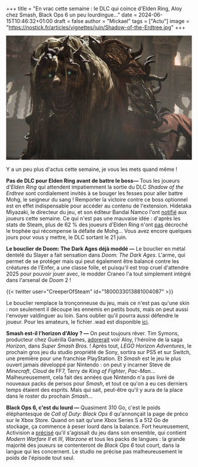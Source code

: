 +++
title = "En vrac cette semaine : le DLC qui coince d'Elden Ring, Aloy chez Smash, Black Ops 6 un peu lourdingue…"
date = 2024-06-15T10:46:32+01:00
draft = false
author = "Mickael"
tags = ["Actu"]
image = "https://nostick.fr/articles/vignettes/juin/Shadow-of-the-Erdtree.jpg"
+++

![Elden Ring: Shadow of the Erdtree](Shadow-of-the-Erdtree.jpg "Je vous jure ça fait pas mal les épines.")

Y a un peu plus d'actus cette semaine, je vous les mets quand même !

**Pas de DLC pour Elden Ring avant de battre le boss—** Tous les joueurs d'*Elden Ring* qui attendent impatiemment la sortie du DLC *Shadow of the Erdtree* sont cordialement invités à se bouger les fesses pour aller battre Mohg, le seigneur du sang ! Remporter la victoire contre ce boss optionnel est en effet indispensable pour accéder au contenu de l'extension. Hidetaka Miyazaki, le directeur du jeu, et son éditeur Bandai Namco l'ont [notifié](https://x.com/BandaiNamcoUS/status/1800330011171496440) aux joueurs cette semaine. Ce qui n'est pas une mauvaise idée : d'après les stats de Steam, plus de 62 % des joueurs d'Elden Ring n'ont [pas](https://x.com/CohhCarnage/status/1800313422535364790) décroché le trophée qui récompense la défaite de Mohg… Vous avez encore quelques jours pour vous y mettre, le DLC sortant le 21 juin.

**Le bouclier de Doom: The Dark Ages déjà moddé —** Le bouclier en métal dentelé du Slayer a fait sensation dans *Doom: The Dark Ages*. L'arme, qui permet de se protéger mais qui peut également être balancé contre les créatures de l'Enfer, a une classe folle, et puisqu'il est trop cruel d'attendre 2025 pour pouvoir jouer avec, le modder Craneo l'a tout simplement intégré dans l'arsenal de *Doom* 2 ! 

{{< twitter user="CreeperOfSteam" id="1800033013881004087" >}}

Le bouclier remplace la tronçonneuse du jeu, mais ce n'est pas qu'une skin : non seulement il découpe les ennemis en petits bouts, mais on peut aussi l'envoyer valdinguer au loin. Sans oublier qu'il pourra aussi défendre le joueur. Pour les amateurs, le fichier .wad est disponible [ici](https://x.com/CreeperOfSteam/status/1800033699867820402).

**Smash est-il l'horizon d'Aloy ? —** On peut toujours rêver. Tim Symons, producteur chez Guérilla Games, [adorerait](https://kotaku.com/horizon-lego-adventures-hands-on-ps5-nintendo-switch-1851535713) voir Aloy, l'héroïne de la saga *Horizon*, dans *Super Smash Bros.* ! Après tout, *LEGO Horizon Adventures*, le prochain gros jeu du studio propriété de Sony, sortira sur PS5 et sur Switch, une première pour une franchise PlayStation. Et *Smash* est le jeu le plus ouvert jamais développé par Nintendo : on peut y incarner Steve de *Minecraft*, *Cloud* de FF7, Terry de *King of Fighter*, *Pac-Man*… Malheureusement, cela fait des années que Nintendo n'a pas livré de nouveaux packs de persos pour *Smash*, et tout ce qu'on a eu ces derniers temps étaient des esprits. Mais qui sait, peut-être qu'il y aura de la place dans le roster du prochain *Smash*…

**Black Ops 6, c'est du lourd —** Quasiment 310 Go, c'est le poids éléphantesque de *Call of Duty: Black Ops 6* qu'annonçait la page de préco sur le Xbox Store. Quand on sait qu'une Xbox Series S a 512 Go de stockage, ça commence à peser lourd dans la balance. Fort heureusement, Activision a [précisé](https://x.com/CODUpdates/status/1800273804389941699) qu'il s'agissait du jeu dans son ensemble, qui contient *Modern Warfare II* et *III*, *Warzone* et tous les packs de langues : la grande majorité des joueurs se contenteront de *Black Ops 6* tout court, dans la langue qui les concernent. Le studio ne précise pas malheureusement le poids de l'épisode tout seul.